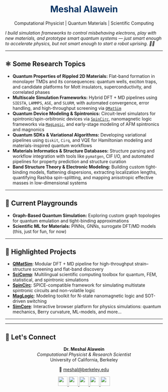 <div align="center">

# <span style="color:#003262">**Meshal Alawein**</span>
Computational Physicist | Quantum Materials | Scientific Computing

</div>

*I build simulation frameworks to control misbehaving electrons, play with new materials, and prototype smart quantum systems — just smart enough to accelerate physics, but not smart enough to start a robot uprising. 🧠🤖*

---

## ⚛️ Some Research Topics

- **Quantum Properties of Rippled 2D Materials:** Flat-band formation in monolayer TMDs and its consequences: quantum wells, exciton traps, and candidate platforms for Mott insulators, superconductivity, and correlated phases  
- **Multiscale Simulation Frameworks:** Hybrid DFT + MD pipelines using `SIESTA`, `LAMMPS`, `ASE`, and `SLURM`, with automated convergence, error handling, and high-throughput screening via [`QMatSim`](https://github.com/alaweimm90/QMatSim)  
- **Quantum Device Modeling & Spintronics:** Circuit-level simulators for spintronic/spin-orbitronic devices via [`SpinCirc`](https://github.com/alaweimm90/SpinCirc), nanomagnetic logic frameworks via [`MagLogic`](https://github.com/alaweimm90/MagLogic), and early-stage modeling of AFM spintronics and magnonics  
- **Quantum SDKs & Variational Algorithms:** Developing variational pipelines using `Qiskit`, `Cirq`, and VQE for Hamiltonian modeling and materials-inspired quantum workflows  
- **Materials Informatics & Structure Databases:** Structure parsing and workflow integration with tools like `pymatgen`, CIF I/O, and automated pipelines for property prediction and structure curation  
- **Band Structure Theory & Electronic Modeling:** Building custom tight-binding models, flattening dispersions, extracting localization lengths, quantifying Rashba spin-splitting, and mapping anisotropic effective masses in low-dimensional systems  


---

## 🧪 Current Playgrounds

- **Graph-Based Quantum Simulation:** Exploring custom graph topologies for quantum emulation and tight-binding approximations  
- **Scientific ML for Materials:** PINNs, GNNs, surrogate DFT/MD models (this, just for fun, for now)  

---

## 📂 Highlighted Projects

- [**QMatSim**](https://github.com/alaweimm90/QMatSim): Modular DFT + MD pipeline for high-throughput strain–structure screening and flat-band discovery
- [**SciComp**](https://github.com/alaweimm90/SciComp): Multilingual scientific computing toolbox for quantum, FEM, statistical, and spintronic simulations
- [**SpinCirc**](https://github.com/alaweimm90/SpinCirc): SPICE-compatible framework for simulating multistate spintronic circuits and non-volatile logic
- [**MagLogic**](https://github.com/alaweimm90/MagLogic): Modeling toolkit for N-state nanomagnetic logic and SOT-driven switching
- [**SimCore**](https://simcore.dev): Interactive browser platform for physics simulations: quantum mechanics, Berry curvature, ML-models, and more...

---

---

## 🔗 Let's Connect

<div align="center">

<strong>Dr. Meshal Alawein</strong><br/> <em>Computational Physicist & Research Scientist</em><br/>
University of California, Berkeley

📧 <a href="mailto:meshal@berkeley.edu">[meshal@berkeley.edu](mailto:meshal@berkeley.edu)</a>

<a href="https://www.linkedin.com/in/meshal-alawein">
  <img src="https://img.shields.io/badge/LinkedIn-0077B5?style=flat&logo=linkedin&logoColor=white" height="30" />
</a>
<a href="https://github.com/alaweimm90">
  <img src="https://img.shields.io/badge/GitHub-181717?style=flat&logo=github&logoColor=white" height="30" />
</a>
<a href="https://malawein.com">
  <img src="https://img.shields.io/badge/Website-003262?style=flat&logo=googlechrome&logoColor=white" height="30" />
</a>
<a href="https://scholar.google.com/citations?user=IB_E6GQAAAAJ&hl=en">
  <img src="https://img.shields.io/badge/Scholar-4285F4?style=flat&logo=googlescholar&logoColor=white" height="30" />
</a>
<a href="https://simcore.dev">
  <img src="https://img.shields.io/badge/SimCore-FDB515?style=flat&logo=atom&logoColor=white" height="30" />
</a>

</div>
